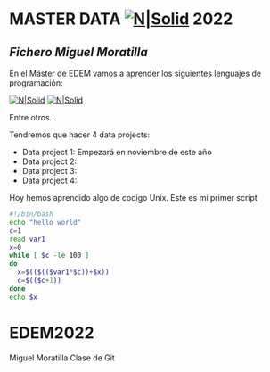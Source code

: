 # MASTER DATA  [![N|Solid](https://edem.eu/wp-content/plugins/edem-shortcodes/public/img/logo-Edem.png)](/https://edem.eu/en/)   2022

## _Fichero Miguel Moratilla_

En el Máster de EDEM vamos a aprender los siguientes lenguajes de programación:

[![N|Solid](//upload.wikimedia.org/wikipedia/commons/thumb/c/c3/Python-logo-notext.svg/121px-Python-logo-notext.svg.png)](https://www.python.org/) [![N|Solid](//upload.wikimedia.org/wikipedia/commons/thumb/3/35/Tux.svg/150px-Tux.svg.png)](https://en.wikipedia.org/wiki/Linux/)

Entre otros...

Tendremos que hacer 4 data projects:

- Data project 1: Empezará en noviembre de este año
- Data project 2:
- Data project 3:
- Data project 4:

Hoy hemos aprendido algo de codigo Unix. Este es mi primer script

```sh
#!/bin/bash
echo "hello world"
c=1
read var1
x=0
while [ $c -le 100 ]
do
  x=$(($(($var1*$c))+$x))
  c=$(($c+1))
done
echo $x
```

# EDEM2022
Miguel Moratilla
Clase de Git
